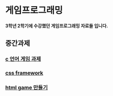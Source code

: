 # 게임프로그래밍 
#### 3학년 2학기에 수강했던 게임프로그래밍 자료들 입니다.


## 중간과제 
### [c 언어 게임 과제](https://github.com/jmlee119/GameProgramming/tree/main/%EC%A4%91%EA%B0%84%EA%B3%BC%EC%A0%9C)



### [css framework](https://github.com/jmlee119/GameProgramming/tree/main/docs)

### [html game 만들기](https://github.com/jmlee119/GameProgramming/tree/main/htmlgame)
